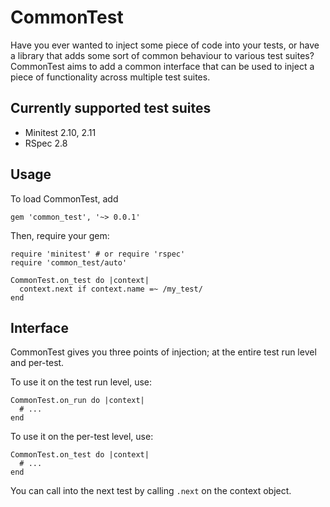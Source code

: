 # CommonTest

Have you ever wanted to inject some piece of code into your tests, or have a library that adds some sort of common behaviour to various test suites? CommonTest aims to add a common interface that can be used to inject a piece of functionality across multiple test suites.

## Currently supported test suites

* Minitest 2.10, 2.11
* RSpec 2.8

## Usage

To load CommonTest, add

    gem 'common_test', '~> 0.0.1'

Then, require your gem:

    require 'minitest' # or require 'rspec'
    require 'common_test/auto'

    CommonTest.on_test do |context|
      context.next if context.name =~ /my_test/
    end

## Interface

CommonTest gives you three points of injection; at the entire test run level and per-test.

To use it on the test run level, use:

    CommonTest.on_run do |context|
      # ...
    end

To use it on the per-test level, use:

    CommonTest.on_test do |context|
      # ...
    end

You can call into the next test by calling `.next` on the context object.
